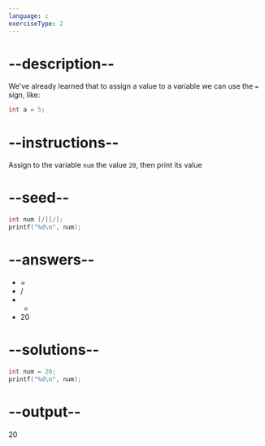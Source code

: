 ```yaml
---
language: c
exerciseType: 2
---
```


# --description--

We've already learned that to assign a value to a variable we can use the `=` sign, like:
```c
int a = 5;
```

# --instructions--

Assign to the variable `num` the value `20`, then print its value

# --seed--

```c
int num [/][/];
printf("%d\n", num);
```

# --answers--

- = 
- / 
- * 
- 20

# --solutions--

```c
int num = 20;
printf("%d\n", num);
```

# --output--

20
